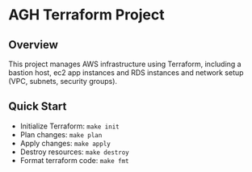 # AGH Terraform Project

## Overview
This project manages AWS infrastructure using Terraform, including a bastion host, ec2 app instances and RDS instances and network setup (VPC, subnets, security groups).

## Quick Start
- Initialize Terraform: `make init`
- Plan changes: `make plan`
- Apply changes: `make apply`
- Destroy resources: `make destroy`
- Format terraform code: `make fmt`
